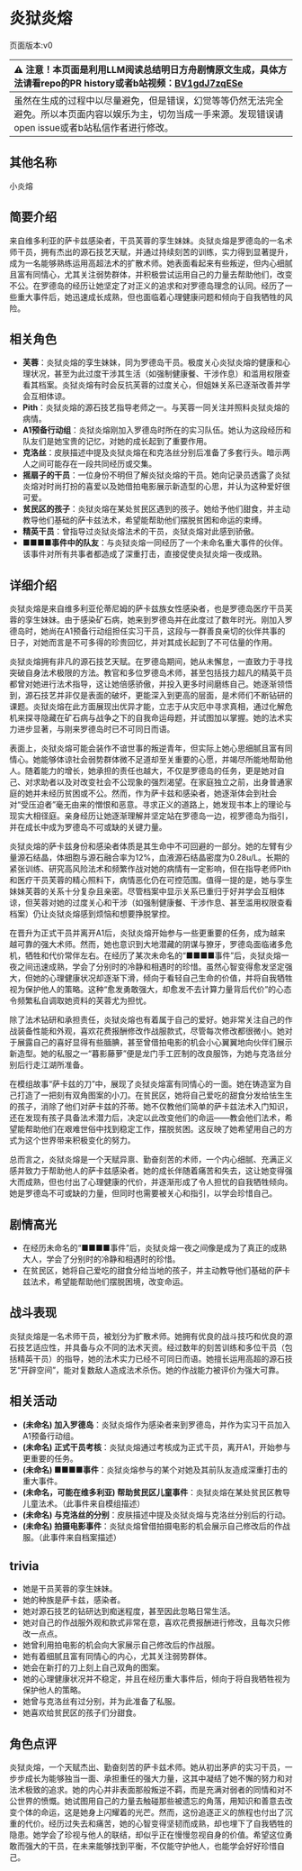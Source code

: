 # 炎狱炎熔
页面版本:v0
 

| :warning: 注意！本页面是利用LLM阅读总结明日方舟剧情原文生成，具体方法请看repo的PR history或者b站视频：[BV1gdJ7zqESe](https://www.bilibili.com/video/BV1gdJ7zqESe/)         |
|:----------------------------|
| 虽然在生成的过程中以尽量避免，但是错误，幻觉等等仍然无法完全避免。所以本页面内容以娱乐为主，切勿当成一手来源。发现错误请open issue或者b站私信作者进行修改。|



## 其他名称
小炎熔
## 简要介绍
来自维多利亚的萨卡兹感染者，干员芙蓉的孪生妹妹。炎狱炎熔是罗德岛的一名术师干员，拥有杰出的源石技艺天赋，并通过持续刻苦的训练，实力得到显著提升，成为一名能够熟练运用高超法术的扩散术师。她表面看起来有些叛逆，但内心细腻且富有同情心，尤其关注弱势群体，并积极尝试运用自己的力量去帮助他们，改变不公。在罗德岛的经历让她坚定了对正义的追求和对罗德岛理念的认同。经历了一些重大事件后，她迅速成长成熟，但也面临着心理健康问题和倾向于自我牺牲的风险。
## 相关角色
-   **芙蓉**：炎狱炎熔的孪生妹妹，同为罗德岛干员。极度关心炎狱炎熔的健康和心理状况，甚至为此过度干涉其生活（如强制健康餐、干涉作息）和滥用权限查看其档案。炎狱炎熔有时会反抗芙蓉的过度关心，但姐妹关系已逐渐改善并学会互相体谅。
-   **Pith**：炎狱炎熔的源石技艺指导老师之一。与芙蓉一同关注并照料炎狱炎熔的病情。
-   **A1预备行动组**：炎狱炎熔刚加入罗德岛时所在的实习队伍。她认为这段经历和队友们是她宝贵的记忆，对她的成长起到了重要作用。
-   **克洛丝**：皮肤描述中提及炎狱炎熔在和克洛丝分别后准备了多套行头。暗示两人之间可能存在一段共同经历或交集。
-   **摇扇子的干员**：一位身份不明但了解炎狱炎熔的干员。她向记录员透露了炎狱炎熔对时尚打扮的喜爱以及她借拍电影展示新造型的心思，并认为这种爱好很可爱。
-   **贫民区的孩子**：炎狱炎熔在某处贫民区遇到的孩子。她给予他们甜食，并主动教导他们基础的萨卡兹法术，希望能帮助他们摆脱贫困和命运的束缚。
-   **精英干员**：曾指导过炎狱炎熔法术的干员，炎狱炎熔对此感到骄傲。
-   **■■■■事件中的队友**：与炎狱炎熔一同经历了一个未命名重大事件的伙伴。该事件对所有共事者都造成了深重打击，直接促使炎狱炎熔一夜成熟。
## 详细介绍
炎狱炎熔是来自维多利亚伦蒂尼姆的萨卡兹族女性感染者，也是罗德岛医疗干员芙蓉的孪生妹妹。由于感染矿石病，她来到罗德岛并在此度过了数年时光。刚加入罗德岛时，她尚在A1预备行动组担任实习干员，这段与一群善良亲切的伙伴共事的日子，对她而言是不可多得的珍贵回忆，并对其成长起到了不可估量的作用。

炎狱炎熔拥有非凡的源石技艺天赋。在罗德岛期间，她从未懈怠，一直致力于寻找突破自身法术极限的方法。教官和多位罗德岛术师，甚至包括技力超凡的精英干员都曾对她进行法术指导，这让她倍感骄傲，并投入更多时间磨练自己。她逐渐领悟到，源石技艺并非仅是表面的破坏，更能深入到更高的层面，是术师们不断钻研的课题。炎狱炎熔在此方面展现出优异才能，立志于从灾厄中寻求真相，通过化解危机来探寻隐藏在矿石病与战争之下的自我命运母题，并试图加以掌握。她的法术实力进步显著，与刚来罗德岛时已不可同日而语。

表面上，炎狱炎熔可能会装作不谙世事的叛逆青年，但实际上她心思细腻且富有同情心。她能够体谅社会弱势群体微不足道却至关重要的心愿，并竭尽所能地帮助他人。随着能力的增长，她承担的责任也越大，不仅是罗德岛的任务，更是她对自己、对求助者以及对改变社会不公现象的强烈渴望。在家庭独立之前，出身普通家庭的她并未经历贫困或不公。然而，作为萨卡兹和感染者，她逐渐体会到社会对“受压迫者”毫无由来的憎恨和恶意。寻求正义的道路上，她发现书本上的理论与现实大相径庭。亲身经历让她逐渐理解并坚定站在罗德岛一边，视罗德岛为指引，并在成长中成为罗德岛不可或缺的关键力量。

炎狱炎熔的萨卡兹身份和感染者体质是其生命中不可回避的一部分。她的左臂有少量源石结晶，体细胞与源石融合率为12%，血液源石结晶密度为0.28u/L。长期的紧张训练、研究高风险法术和频繁作战对她的病情有一定影响，但在指导老师Pith和医疗干员芙蓉的精心照料下，病情恶化仍在可控范围。值得一提的是，她与孪生妹妹芙蓉的关系十分复杂且亲密。尽管档案中显示关系已重归于好并学会互相体谅，但芙蓉对她的过度关心和干涉（如强制健康餐、干涉作息、甚至滥用权限查看档案）仍让炎狱炎熔感到烦恼和想要挣脱掌控。

在晋升为正式干员并离开A1后，炎狱炎熔开始参与一些更重要的任务，成为越来越可靠的强大术师。然而，她也意识到大地潜藏的阴谋与獠牙，罗德岛面临诸多危机，牺牲和代价常伴左右。在经历了某次未命名的“■■■■事件”后，炎狱炎熔一夜之间迅速成熟，学会了分别时的冷静和相遇时的珍惜。虽然心智变得愈发坚定强大，但她的心理健康状况却逐渐下滑，倾向于看轻自己生命的价值，并将自我牺牲视为保护他人的策略。这种“愈发勇敢强大，却愈发不去计算力量背后代价”的心态令频繁私自调取她资料的芙蓉尤为担忧。

除了法术钻研和承担责任，炎狱炎熔也有着属于自己的爱好。她非常关注自己的作战装备性能和外观，喜欢花费报酬修改作战服款式，尽管每次修改都很微小。她对于展露自己的喜好显得有些腼腆，甚至曾借拍电影的机会小心翼翼地向伙伴们展示新造型。她的私服之一“暮影藤萝”便是龙门手工匠制的改良服饰，为她与克洛丝分别后行走江湖所准备。

在模组故事“萨卡兹的刀”中，展现了炎狱炎熔富有同情心的一面。她在铸造室为自己打造了一把刻有双角图案的小刀。在贫民区，她将自己爱吃的甜食分发给怯生生的孩子，消除了他们对萨卡兹的芥蒂。她不仅教他们简单的萨卡兹法术入门知识，还在发现有孩子具备法术潜力后，决定以此改变他们的命运——教会他们法术，希望能帮助他们在艰难世俗中找到稳定工作，摆脱贫困。这反映了她希望用自己的方式为这个世界带来积极变化的努力。

总而言之，炎狱炎熔是一个天赋异禀、勤奋刻苦的术师，一个内心细腻、充满正义感并致力于帮助他人的萨卡兹感染者。她的成长伴随着痛苦和失去，这让她变得强大而成熟，但也付出了心理健康的代价，并逐渐形成了令人担忧的自我牺牲倾向。她是罗德岛不可或缺的力量，但同时也需要被关心和指引，以学会珍惜自己。
## 剧情高光
*   在经历未命名的“■■■■事件”后，炎狱炎熔一夜之间像是成为了真正的成熟大人，学会了分别时的冷静和相遇时的珍惜。
*   在贫民区，她将自己爱吃的甜食分给当地的孩子，并主动教导他们基础的萨卡兹法术，希望能帮助他们摆脱困境，改变命运。
## 战斗表现
炎狱炎熔是一名术师干员，被划分为扩散术师。她拥有优良的战斗技巧和优良的源石技艺适应性，并具备与众不同的法术天资。经过数年的刻苦训练和多位干员（包括精英干员）的指导，她的法术实力已经不可同日而语。她擅长运用高超的源石技艺“开辟空间”，能对复数敌人造成法术杀伤。她的作战能力被评价为强大可靠。
## 相关活动
-   **(未命名) 加入罗德岛**：炎狱炎熔作为感染者来到罗德岛，并作为实习干员加入A1预备行动组。
-   **(未命名) 正式干员考核**：炎狱炎熔通过考核成为正式干员，离开A1，开始参与更重要的任务。
-   **(未命名) ■■■■事件**：炎狱炎熔参与的某个对她及其前队友造成深重打击的重大事件。
-   **(未命名，可能在维多利亚) 帮助贫民区儿童事件**：炎狱炎熔在某处贫民区教导儿童法术。（此事件来自模组描述）
-   **(未命名) 与克洛丝的分别**：皮肤描述中提及炎狱炎熔与克洛丝分别后的行动。
-   **(未命名) 拍摄电影事件**：炎狱炎熔曾借拍摄电影的机会展示自己修改后的作战服。（此事件来自档案描述）
## trivia
*   她是干员芙蓉的孪生妹妹。
*   她的种族是萨卡兹，感染者。
*   她对源石技艺的钻研达到痴迷程度，甚至因此忽略日常生活。
*   她对自己的作战服外观和款式非常在意，喜欢花费报酬进行修改，且每次只修改一点点。
*   她曾利用拍电影的机会向大家展示自己修改后的作战服。
*   她有着细腻且富有同情心的内心，尤其关注弱势群体。
*   她会在新打的刀上刻上自己双角的图案。
*   她的心理健康状况并不稳定，并且在经历重大事件后，倾向于将自我牺牲视为保护他人的策略。
*   她曾与克洛丝有过分别，并为此准备了私服。
*   她喜欢给贫民区的孩子们分甜食。
## 角色点评
炎狱炎熔，一个天赋杰出、勤奋刻苦的萨卡兹术师。她从初出茅庐的实习干员，一步步成长为能够独当一面、承担重任的强大力量，这其中凝结了她不懈的努力和对法术极致的追求。她的内心并非表面那般叛逆不羁，而是充满对弱者的同情和对不公世界的愤慨。她试图用自己的力量去触碰那些被遗忘的角落，用知识和善意去改变个体的命运，这是她身上闪耀着的光芒。然而，这份追逐正义的旅程也付出了沉重的代价。经历过失去和痛苦，她的心智变得坚韧而成熟，却也埋下了自我牺牲的隐患。她学会了珍视与他人的联结，却似乎正在慢慢忽视自身的价值。希望这位勇敢而强大的干员，在未来能够找到平衡，不仅能守护他人，也能学会好好珍惜自己。